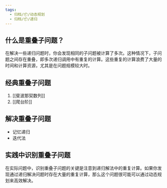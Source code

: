 ```yaml
---
tags:
  - 归档/📦/动态规划
  - 归档/📦/递归
---
```


## 什么是重叠子问题？

在解决一些递归问题时，你会发现相同的子问题被计算了多次。这种情况下，子问题之间存在重叠，即多次递归调用中有重复的计算。这些重复的计算浪费了大量的时间和计算资源，尤其是在问题规模较大时。

## 经典重叠子问题

1. [[斐波那契数列]]
2. [[爬台阶]]

## 解决重叠子问题

- 记忆递归
- 迭代法

## 实践中识别重叠子问题

在实际问题中，识别重叠子问题的关键是注意到递归解法中的重复计算。如果你发现通过递归解决问题时存在大量的重复计算，那么这个问题很可能可以通过动态规划来高效解决。
